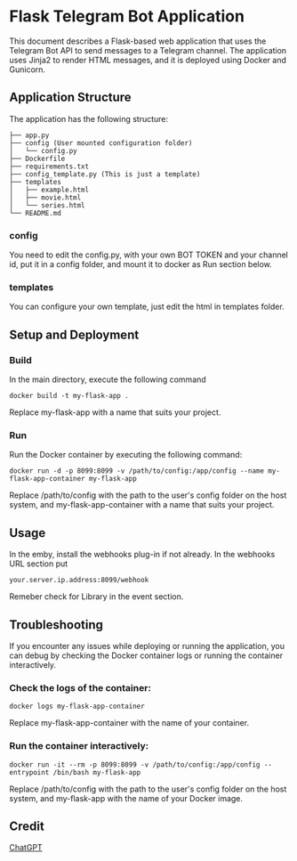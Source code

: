 # Flask Telegram Bot Application

This document describes a Flask-based web application that uses the Telegram Bot API to send messages to a Telegram channel. The application uses Jinja2 to render HTML messages, and it is deployed using Docker and Gunicorn.

## Application Structure
The application has the following structure:

```
├── app.py
├── config (User mounted configuration folder)
│   └── config.py
├── Dockerfile
├── requirements.txt
├── config_template.py (This is just a template)
├── templates
│   ├── example.html
│   ├── movie.html
│   └── series.html
└── README.md
```

### config
You need to edit the config.py, with your own BOT TOKEN and your channel id, put it in a config folder, and mount it to docker as Run section below.

### templates
You can configure your own template, just edit the html in templates folder.


## Setup and Deployment

### Build
In the main directory, execute the following command
```
docker build -t my-flask-app .
```
Replace my-flask-app with a name that suits your project.

### Run
Run the Docker container by executing the following command:

```
docker run -d -p 8099:8099 -v /path/to/config:/app/config --name my-flask-app-container my-flask-app
```
Replace /path/to/config with the path to the user's config folder on the host system, and my-flask-app-container with a name that suits your project.

## Usage
In the emby, install the webhooks plug-in if not already. In the webhooks URL section put 
```
your.server.ip.address:8099/webhook
```
Remeber check for Library in the event section.

## Troubleshooting
If you encounter any issues while deploying or running the application, you can debug by checking the Docker container logs or running the container interactively.

### Check the logs of the container:
```
docker logs my-flask-app-container
```
Replace my-flask-app-container with the name of your container.

### Run the container interactively:
```
docker run -it --rm -p 8099:8099 -v /path/to/config:/app/config --entrypoint /bin/bash my-flask-app
```
Replace /path/to/config with the path to the user's config folder on the host system, and my-flask-app with the name of your Docker image.

## Credit
[ChatGPT](https://chat.openai.com/)

